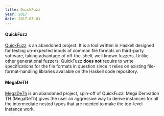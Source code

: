 ```yaml
---
title: QuickFuzz
year: 2017
date: 2017-03-01
---
```

#### QuickFuzz

[QuickFuzz](https://github.com/CIFASIS/QuickFuzz) is an abandoned project. It is a tool written in Haskell
designed for testing un-expected inputs of common file formats on third-party
software, taking advantage of off-the-shelf, well known fuzzers. Unlike other
generational fuzzers, QuickFuzz **does not** require to write specifications for the
file formats in question since it relies on existing file-format-handling
libraries available on the Haskell code repository.

#### MegaDeTH

[MegaDeTh](https://github.com/CIFASIS/Megadeth) is an abandoned project, spin-off of QuickFuzz.
Mega Derivation TH (MegaDeTh) gives the user an aggressive way to derive
instances for all the intermediate nested types that are needed to make the
top-level instance work.
